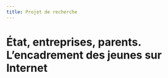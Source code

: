 ```yaml
---
title: Projet de recherche
---
```


# État, entreprises, parents. L’encadrement des jeunes sur Internet